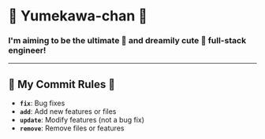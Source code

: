 # 🌸 Yumekawa-chan 🌸

### I'm aiming to be the ultimate 💪 and dreamily cute 🦄 full-stack engineer!

---

##  🌈 My Commit Rules 🌈

- **`fix`**: Bug fixes  
- **`add`**: Add new features or files  
- **`update`**: Modify features (not a bug fix)  
- **`remove`**: Remove files or features  

